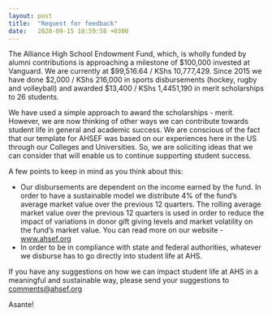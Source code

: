 ```yaml
---
layout: post
title:  "Request for feedback"
date:   2020-09-15 10:59:58 +0300
---
```

The Alliance High School Endowment Fund, which, is wholly funded by alumni contributions is approaching a milestone of $100,000 invested at Vanguard. We are currently at $99,516.64 / KShs 10,777,429. Since 2015 we have done $2,000 / KShs 216,000 in sports disbursements (hockey, rugby and volleyball) and awarded $13,400 / KShs 1,4451,190 in merit scholarships to 26 students. 

We have used a simple approach to award the scholarships - merit. However, we are now thinking of other ways we can contribute towards student life in general and academic success. We are conscious of the fact that our template for AHSEF was based on our experiences here in the US through our Colleges and Universities. So, we are soliciting ideas that we can consider that will enable us to continue supporting student success.

A few points to keep in mind as you think about this:
* Our disbursements are dependent on the income earned by the fund. In order to have a sustainable model we distribute 4% of the fund’s average market value over the previous 12 quarters. The rolling average market value over the previous 12 quarters is used in order to reduce the impact of variations in donor gift giving levels and market volatility on the fund’s market value. You can read more on our website - www.ahsef.org
* In order to be in compliance with state and federal authorities, whatever we disburse has to go directly into student life at AHS.
 
If you have any suggestions on how we can impact student life at AHS in a meaningful and sustainable way, please send your suggestions to [comments@ahsef.org](mailto:comments@ahsef.org)

Asante!